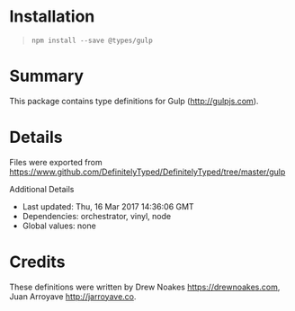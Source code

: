 # Installation
> `npm install --save @types/gulp`

# Summary
This package contains type definitions for Gulp (http://gulpjs.com).

# Details
Files were exported from https://www.github.com/DefinitelyTyped/DefinitelyTyped/tree/master/gulp

Additional Details
 * Last updated: Thu, 16 Mar 2017 14:36:06 GMT
 * Dependencies: orchestrator, vinyl, node
 * Global values: none

# Credits
These definitions were written by Drew Noakes <https://drewnoakes.com>, Juan Arroyave <http://jarroyave.co>.
